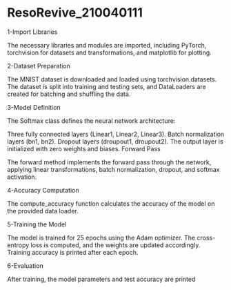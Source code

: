 # ResoRevive_210040111

1-Import Libraries

The necessary libraries and modules are imported, including PyTorch, torchvision for datasets and transformations, and matplotlib for plotting.

2-Dataset Preparation

The MNIST dataset is downloaded and loaded using torchvision.datasets. The dataset is split into training and testing sets, and DataLoaders are created for batching and shuffling the data.

3-Model Definition

The Softmax class defines the neural network architecture:

Three fully connected layers (Linear1, Linear2, Linear3).
Batch normalization layers (bn1, bn2).
Dropout layers (droupout1, droupout2).
The output layer is initialized with zero weights and biases.
Forward Pass

The forward method implements the forward pass through the network, applying linear transformations, batch normalization, dropout, and softmax activation.

4-Accuracy Computation

The compute_accuracy function calculates the accuracy of the model on the provided data loader.

5-Training the Model

The model is trained for 25 epochs using the Adam optimizer. The cross-entropy loss is computed, and the weights are updated accordingly. Training accuracy is printed after each epoch.

6-Evaluation

After training, the model parameters and test accuracy are printed
